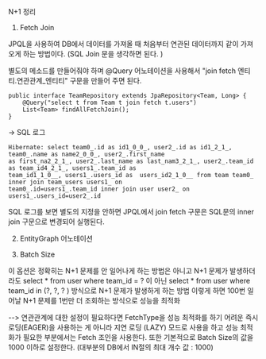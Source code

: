 N+1 정리

1. Fetch Join

JPQL을 사용하여 DB에서 데이터를 가져올 때 처음부터 연관된 데이터까지 같이 가져오게 하는 방법이다. (SQL Join 문을 생각하면 된다. )

별도의 메소드를 만들어줘야 하며 @Query 어노테이션을 사용해서 "join fetch 엔티티.연관관계_엔티티" 구문을 만들어 주면 된다.

```
public interface TeamRepository extends JpaRepository<Team, Long> {
    @Query("select t from Team t join fetch t.users")
    List<Team> findAllFetchJoin();
}
```
-> SQL 로그
```
Hibernate: select team0_.id as id1_0_0_, user2_.id as id1_2_1_, team0_.name as name2_0_0_, user2_.first_name 
as first_na2_2_1_, user2_.last_name as last_nam3_2_1_, user2_.team_id as team_id4_2_1_, users1_.team_id as 
team_id1_1_0__, users1_.users_id as  users_id2_1_0__ from team team0_ inner join team_users users1_ on 
team0_.id=users1_.team_id inner join user user2_ on  users1_.users_id=user2_.id
```
SQL 로그를 보면 별도의 지정을 안하면 JPQL에서 join fetch 구문은 SQL문의 inner join 구문으로 변경되어 실행된다.


2. EntityGraph 어노테이션

3. Batch Size

이 옵션은 정확히는 N+1 문제를 안 일어나게 하는 방법은 아니고 N+1 문제가 발생하더라도 
select * from user where team_id = ? 이 아닌 
select * from user where team_id in (?, ?, ? ) 방식으로 N+1 문제가 발생하게 하는 방법
이렇게 하면 100번 일어날 N+1 문제를 1번만 더 조회하는 방식으로 성능을 최적화


--> 연관관계에 대한 설정이 필요하다면 FetchType을 성능 최적화를 하기 어려운 즉시 로딩(EAGER)을 사용하는 게 아니라 
지연 로딩 (LAZY) 모드로 사용을 하고 성능 최적화가 필요한 부분에서는 Fetch 조인을 사용한다.
또한 기본적으로 Batch Size의 값을 1000 이하로 설정한다. (대부분의 DB에서 IN절의 최대 개수 값 : 1000)